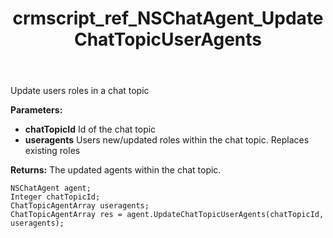 ﻿---
title: crmscript_ref_NSChatAgent_UpdateChatTopicUserAgents
description: ChatTopicAgentArray UpdateChatTopicUserAgents(Integer chatTopicId, ChatTopicAgentArray useragents)
intellisense: NSChatAgent.UpdateChatTopicUserAgents
keywords: NSChatAgent,UpdateChatTopicUserAgents
so.topic: reference
---

Update users roles in a chat topic

**Parameters:**
 - **chatTopicId** Id of the chat topic
 - **useragents** Users new/updated roles within the chat topic. Replaces existing roles

**Returns:** The updated agents within the chat topic.

```crmscript
NSChatAgent agent;
Integer chatTopicId;
ChatTopicAgentArray useragents;
ChatTopicAgentArray res = agent.UpdateChatTopicUserAgents(chatTopicId, useragents);
```

